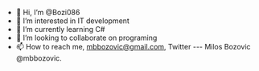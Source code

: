 - 👋 Hi, I’m @Bozi086
- 👀 I’m interested in IT development
- 🌱 I’m currently learning C#
- 💞️ I’m looking to collaborate on programing
- 📫 How to reach me, mbbozovic@gmail.com, Twitter --- Milos Bozovic @mbbozovic.

<!---
Bozi086/Bozi086 is a ✨ special ✨ repository because its `README.md` (this file) appears on your GitHub profile.
You can click the Preview link to take a look at your changes.
--->
